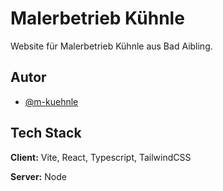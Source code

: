 
# Malerbetrieb Kühnle

Website für Malerbetrieb Kühnle aus Bad Aibling.

## Autor

- [@m-kuehnle](https://www.github.com/m-kuehnle)


## Tech Stack

**Client:** Vite, React, Typescript, TailwindCSS

**Server:** Node


